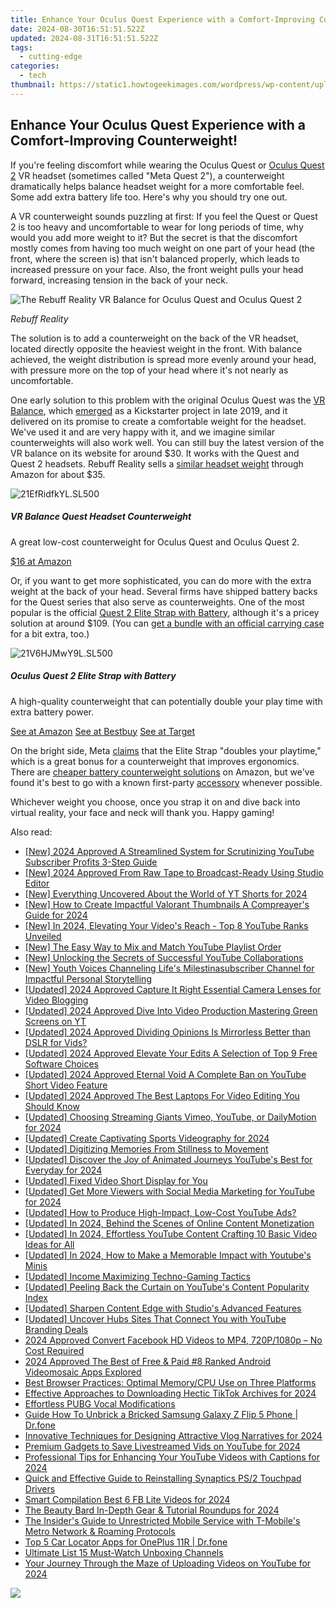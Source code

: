 ```yaml
---
title: Enhance Your Oculus Quest Experience with a Comfort-Improving Counterweight!
date: 2024-08-30T16:51:51.522Z
updated: 2024-08-31T16:51:51.522Z
tags:
  - cutting-edge
categories:
  - tech
thumbnail: https://static1.howtogeekimages.com/wordpress/wp-content/uploads/2022/04/quest_counterweight_hero2.jpg
---
```


## Enhance Your Oculus Quest Experience with a Comfort-Improving Counterweight!

If you're feeling discomfort while wearing the Oculus Quest or [Oculus Quest 2](https://youtube-sure.techidaily.com/024-approved-how-much-cash-can-you-score-for-watching-a-million-videos/) VR headset (sometimes called "Meta Quest 2"), a counterweight dramatically helps balance headset weight for a more comfortable feel. Some add extra battery life too. Here's why you should try one out.

 A VR counterweight sounds puzzling at first: If you feel the Quest or Quest 2 is too heavy and uncomfortable to wear for long periods of time, why would you add more weight to it? But the secret is that the discomfort mostly comes from having too much weight on one part of your head (the front, where the screen is) that isn't balanced properly, which leads to increased pressure on your face. Also, the front weight pulls your head forward, increasing tension in the back of your neck.

![The Rebuff Reality VR Balance for Oculus Quest and Oculus Quest 2](https://static1.howtogeekimages.com/wordpress/wp-content/uploads/2022/04/vr_counterweight_3.jpg) 

_Rebuff Reality_

 The solution is to add a counterweight on the back of the VR headset, located directly opposite the heaviest weight in the front. With balance achieved, the weight distribution is spread more evenly around your head, with pressure more on the top of your head where it's not nearly as uncomfortable.

 One early solution to this problem with the original Oculus Quest was the [VR Balance](https://vrbalance.net/), which [emerged](https://vrscout.com/news/oculus-quest-comfort-counterweight-vr-balance/) as a Kickstarter project in late 2019, and it delivered on its promise to create a comfortable weight for the headset. We've used it and are very happy with it, and we imagine similar counterweights will also work well. You can still buy the latest version of the VR balance on its website for around $30\. It works with the Quest and Quest 2 headsets. Rebuff Reality sells a [similar headset weight](https://www.amazon.com/dp/B09VBS9DNZ/?tag=htg-v2-6qg5sb7-20&ascsubtag=UUhtgUeUpU206266&asc%5Frefurl=https%3A%2F%2Fwww.howtogeek.com%2F797769%2Fgot-an-oculus-quest-add-a-counterweight-for-comfort%2F&asc%5Fcampaign=Short-Term) through Amazon for about $35.

![21EfRidfkYL._SL500_](https://static1.howtogeekimages.com/wordpress/wp-content/uploads/2023/06/21efridfkyl-_sl500_.jpg) 

#####  VR Balance Quest Headset Counterweight

A great low-cost counterweight for Oculus Quest and Oculus Quest 2.

[$16 at Amazon](https://www.amazon.com/Balance-Head-Oculus-Quest-Replacement-Accessories-2/dp/B09VBS9DNZ) 

 Or, if you want to get more sophisticated, you can do more with the extra weight at the back of your head. Several firms have shipped battery backs for the Quest series that also serve as counterweights. One of the most popular is the official [Quest 2 Elite Strap with Battery](https://www.amazon.com/dp/B09CZ4QV5S/?tag=htg-v2-6qg5sb7-20&ascsubtag=UUhtgUeUpU206266&asc%5Frefurl=https%3A%2F%2Fwww.howtogeek.com%2F797769%2Fgot-an-oculus-quest-add-a-counterweight-for-comfort%2F&asc%5Fcampaign=Short-Term), although it's a pricey solution at around $109\. (You can [get a bundle with an official carrying case](https://www.amazon.com/Oculus-Battery-Carrying-Enhanced-Comfort-Playtime/dp/B08F5T3F9Y/?tag=htg-v2-6qg5sb7-20&ascsubtag=UUhtgUeUpU206266&asc%5Frefurl=https%3A%2F%2Fwww.howtogeek.com%2F797769%2Fgot-an-oculus-quest-add-a-counterweight-for-comfort%2F&asc%5Fcampaign=Short-Term) for a bit extra, too.)

![21V6HJMwY9L._SL500_](https://static1.howtogeekimages.com/wordpress/wp-content/uploads/2023/06/21v6hjmwy9l-_sl500_.jpg) 

#####  Oculus Quest 2 Elite Strap with Battery

A high-quality counterweight that can potentially double your play time with extra battery power.

[See at Amazon](https://www.amazon.com/dp/B09CZ4QV5S/) [See at Bestbuy](https://shop-links.co/link/?exclusive=1&publisher_slug=itechdaily19598&url=https%3A%2F%2Fwww.bestbuy.com%2Fsite%2Fmeta__quest_2_elite_%2F6483553.p%3FskuId%3D6483553%2522target%253D%2522_blank) [See at Target](https://shop-links.co/link/?exclusive=1&publisher_slug=itechdaily19598&url=https%3A%2F%2Fdisneyplus.bn5x.net%2Fc%2F156932%2F564546%2F9358%3FsubId1%3DUUhtgUeUpU206266%26subId2%3Dehtg%26u%3Dhttps%253A%252F%252Fwww.target.com%252Fp%252Fquest%255F2%255Felite%255Fstrap%255F%252F-%252FA-83984388%2522target%253D%2522%255Fblank) 

 On the bright side, Meta [claims](https://www.oculus.com/accessories/quest-2-elite-strap-battery/) that the Elite Strap "doubles your playtime," which is a great bonus for a counterweight that improves ergonomics. There are [cheaper battery counterweight solutions](https://www.amazon.com/dp/B09L5VQH68/?tag=htg-v2-6qg5sb7-20&ascsubtag=UUhtgUeUpU206266&asc%5Frefurl=https%3A%2F%2Fwww.howtogeek.com%2F797769%2Fgot-an-oculus-quest-add-a-counterweight-for-comfort%2F&asc%5Fcampaign=Short-Term) on Amazon, but we've found it's best to go with a known first-party [accessory](https://extra-guidance.techidaily.com/revolutionize-your-designs-incorporating-3d-text-psx-for-2024/) whenever possible.

 Whichever weight you choose, once you strap it on and dive back into virtual reality, your face and neck will thank you. Happy gaming!

<ins class="adsbygoogle"
     style="display:block"
     data-ad-format="autorelaxed"
     data-ad-client="ca-pub-7571918770474297"
     data-ad-slot="1223367746"></ins>



<ins class="adsbygoogle"
     style="display:block"
     data-ad-client="ca-pub-7571918770474297"
     data-ad-slot="8358498916"
     data-ad-format="auto"
     data-full-width-responsive="true"></ins>

<span class="atpl-alsoreadstyle">Also read:</span>
<div><ul>
<li><a href="https://eaxpv-info.techidaily.com/new-2024-approved-a-streamlined-system-for-scrutinizing-youtube-subscriber-profits-3-step-guide/"><u>[New] 2024 Approved  A Streamlined System for Scrutinizing YouTube Subscriber Profits  3-Step Guide</u></a></li>
<li><a href="https://eaxpv-info.techidaily.com/new-2024-approved-from-raw-tape-to-broadcast-ready-using-studio-editor/"><u>[New] 2024 Approved  From Raw Tape to Broadcast-Ready  Using Studio Editor</u></a></li>
<li><a href="https://eaxpv-info.techidaily.com/new-everything-uncovered-about-the-world-of-yt-shorts-for-2024/"><u>[New] Everything Uncovered About the World of YT Shorts for 2024</u></a></li>
<li><a href="https://eaxpv-info.techidaily.com/new-how-to-create-impactful-valorant-thumbnails-a-compreayers-guide-for-2024/"><u>[New] How to Create Impactful Valorant Thumbnails  A Compreayer's Guide for 2024</u></a></li>
<li><a href="https://eaxpv-info.techidaily.com/new-in-2024-elevating-your-videos-reach-top-8-youtube-ranks-unveiled/"><u>[New] In 2024, Elevating Your Video's Reach - Top 8 YouTube Ranks Unveiled</u></a></li>
<li><a href="https://eaxpv-info.techidaily.com/new-the-easy-way-to-mix-and-match-youtube-playlist-order/"><u>[New] The Easy Way to Mix and Match YouTube Playlist Order</u></a></li>
<li><a href="https://eaxpv-info.techidaily.com/new-unlocking-the-secrets-of-successful-youtube-collaborations/"><u>[New] Unlocking the Secrets of Successful YouTube Collaborations</u></a></li>
<li><a href="https://eaxpv-info.techidaily.com/new-youth-voices-channeling-lifes-milestinasubscriber-channel-for-impactful-personal-storytelling/"><u>[New] Youth Voices  Channeling Life's Milestinasubscriber Channel for Impactful Personal Storytelling</u></a></li>
<li><a href="https://eaxpv-info.techidaily.com/updated-2024-approved-capture-it-right-essential-camera-lenses-for-video-blogging/"><u>[Updated] 2024 Approved  Capture It Right  Essential Camera Lenses for Video Blogging</u></a></li>
<li><a href="https://eaxpv-info.techidaily.com/updated-2024-approved-dive-into-video-production-mastering-green-screens-on-yt/"><u>[Updated] 2024 Approved  Dive Into Video Production  Mastering Green Screens on YT</u></a></li>
<li><a href="https://eaxpv-info.techidaily.com/updated-2024-approved-dividing-opinions-is-mirrorless-better-than-dslr-for-vids/"><u>[Updated] 2024 Approved  Dividing Opinions  Is Mirrorless Better than DSLR for Vids?</u></a></li>
<li><a href="https://eaxpv-info.techidaily.com/updated-2024-approved-elevate-your-edits-a-selection-of-top-9-free-software-choices/"><u>[Updated] 2024 Approved  Elevate Your Edits  A Selection of Top 9 Free Software Choices</u></a></li>
<li><a href="https://eaxpv-info.techidaily.com/updated-2024-approved-eternal-void-a-complete-ban-on-youtube-short-video-feature/"><u>[Updated] 2024 Approved  Eternal Void  A Complete Ban on YouTube Short Video Feature</u></a></li>
<li><a href="https://eaxpv-info.techidaily.com/updated-2024-approved-the-best-laptops-for-video-editing-you-should-know/"><u>[Updated] 2024 Approved  The Best Laptops For Video Editing You Should Know</u></a></li>
<li><a href="https://facebook-record-videos.techidaily.com/updated-choosing-streaming-giants-vimeo-youtube-or-dailymotion-for-2024/"><u>[Updated] Choosing Streaming Giants  Vimeo, YouTube, or DailyMotion for 2024</u></a></li>
<li><a href="https://eaxpv-info.techidaily.com/updated-create-captivating-sports-videography-for-2024/"><u>[Updated] Create Captivating Sports Videography for 2024</u></a></li>
<li><a href="https://fox-cloud.techidaily.com/updated-digitizing-memories-from-stillness-to-movement/"><u>[Updated] Digitizing Memories  From Stillness to Movement</u></a></li>
<li><a href="https://eaxpv-info.techidaily.com/updated-discover-the-joy-of-animated-journeys-youtubes-best-for-everyday-for-2024/"><u>[Updated] Discover the Joy of Animated Journeys  YouTube's Best for Everyday for 2024</u></a></li>
<li><a href="https://eaxpv-info.techidaily.com/updated-fixed-video-short-display-for-you/"><u>[Updated] Fixed Video Short Display for You</u></a></li>
<li><a href="https://eaxpv-info.techidaily.com/updated-get-more-viewers-with-social-media-marketing-for-youtube-for-2024/"><u>[Updated] Get More Viewers with Social Media Marketing for YouTube for 2024</u></a></li>
<li><a href="https://eaxpv-info.techidaily.com/updated-how-to-produce-high-impact-low-cost-youtube-ads/"><u>[Updated] How to Produce High-Impact, Low-Cost YouTube Ads?</u></a></li>
<li><a href="https://eaxpv-info.techidaily.com/updated-in-2024-behind-the-scenes-of-online-content-monetization/"><u>[Updated] In 2024, Behind the Scenes of Online Content Monetization</u></a></li>
<li><a href="https://eaxpv-info.techidaily.com/updated-in-2024-effortless-youtube-content-crafting-10-basic-video-ideas-for-all/"><u>[Updated] In 2024, Effortless YouTube Content  Crafting 10 Basic Video Ideas for All</u></a></li>
<li><a href="https://eaxpv-info.techidaily.com/updated-in-2024-how-to-make-a-memorable-impact-with-youtubes-minis/"><u>[Updated] In 2024, How to Make a Memorable Impact with Youtube's Minis</u></a></li>
<li><a href="https://eaxpv-info.techidaily.com/updated-income-maximizing-techno-gaming-tactics/"><u>[Updated] Income Maximizing Techno-Gaming Tactics</u></a></li>
<li><a href="https://eaxpv-info.techidaily.com/updated-peeling-back-the-curtain-on-youtubes-content-popularity-index/"><u>[Updated] Peeling Back the Curtain on YouTube's Content Popularity Index</u></a></li>
<li><a href="https://eaxpv-info.techidaily.com/updated-sharpen-content-edge-with-studios-advanced-features/"><u>[Updated] Sharpen Content Edge with Studio's Advanced Features</u></a></li>
<li><a href="https://eaxpv-info.techidaily.com/updated-uncover-hubs-sites-that-connect-you-with-youtube-branding-deals/"><u>[Updated] Uncover Hubs  Sites That Connect You with YouTube Branding Deals</u></a></li>
<li><a href="https://facebook-clips.techidaily.com/2024-approved-convert-facebook-hd-videos-to-mp4-720p1080p-no-cost-required/"><u>2024 Approved  Convert Facebook HD Videos to MP4, 720P/1080p – No Cost Required</u></a></li>
<li><a href="https://some-approaches.techidaily.com/2024-approved-the-best-of-free-and-paid-8-ranked-android-videomosaic-apps-explored/"><u>2024 Approved  The Best of Free & Paid  #8 Ranked Android Videomosaic Apps Explored</u></a></li>
<li><a href="https://win11-tips.techidaily.com/best-browser-practices-optimal-memorycpu-use-on-three-platforms/"><u>Best Browser Practices: Optimal Memory/CPU Use on Three Platforms</u></a></li>
<li><a href="https://vp-tips.techidaily.com/effective-approaches-to-downloading-hectic-tiktok-archives-for-2024/"><u>Effective Approaches to Downloading Hectic TikTok Archives for 2024</u></a></li>
<li><a href="https://extra-hints.techidaily.com/effortless-pubg-vocal-modifications/"><u>Effortless PUBG Vocal Modifications</u></a></li>
<li><a href="https://change-location.techidaily.com/guide-how-to-unbrick-a-bricked-samsung-galaxy-z-flip-5-phone-drfone-by-drfone-fix-android-problems-fix-android-problems/"><u>Guide How To Unbrick a Bricked Samsung Galaxy Z Flip 5 Phone | Dr.fone</u></a></li>
<li><a href="https://fox-access.techidaily.com/innovative-techniques-for-designing-attractive-vlog-narratives-for-2024/"><u>Innovative Techniques for Designing Attractive Vlog Narratives for 2024</u></a></li>
<li><a href="https://eaxpv-info.techidaily.com/premium-gadgets-to-save-livestreamed-vids-on-youtube-for-2024/"><u>Premium Gadgets to Save Livestreamed Vids on YouTube for 2024</u></a></li>
<li><a href="https://facebook-video-footage.techidaily.com/professional-tips-for-enhancing-your-youtube-videos-with-captions-for-2024/"><u>Professional Tips for Enhancing Your YouTube Videos with Captions for 2024</u></a></li>
<li><a href="https://hardware-updates.techidaily.com/quick-and-effective-guide-to-reinstalling-synaptics-ps2-touchpad-drivers/"><u>Quick and Effective Guide to Reinstalling Synaptics PS/2 Touchpad Drivers</u></a></li>
<li><a href="https://facebook-clips.techidaily.com/smart-compilation-best-6-fb-lite-videos-for-2024/"><u>Smart Compilation  Best 6 FB Lite Videos for 2024</u></a></li>
<li><a href="https://eaxpv-info.techidaily.com/the-beauty-bard-in-depth-gear-and-tutorial-roundups-for-2024/"><u>The Beauty Bard  In-Depth Gear & Tutorial Roundups for 2024</u></a></li>
<li><a href="https://tech-renaissance.techidaily.com/the-insiders-guide-to-unrestricted-mobile-service-with-t-mobiles-metro-network-and-roaming-protocols/"><u>The Insider's Guide to Unrestricted Mobile Service with T-Mobile's Metro Network & Roaming Protocols</u></a></li>
<li><a href="https://android-location-track.techidaily.com/top-5-car-locator-apps-for-oneplus-11r-drfone-by-drfone-virtual-android/"><u>Top 5 Car Locator Apps for OnePlus 11R | Dr.fone</u></a></li>
<li><a href="https://extra-resources.techidaily.com/ultimate-list-15-must-watch-unboxing-channels/"><u>Ultimate List  15 Must-Watch Unboxing Channels</u></a></li>
<li><a href="https://eaxpv-info.techidaily.com/your-journey-through-the-maze-of-uploading-videos-on-youtube-for-2024/"><u>Your Journey Through the Maze of Uploading Videos on YouTube for 2024</u></a></li>
</ul></div>

<!-- affiliate ads begin -->
<a href="https://store.revouninstaller.com/order/checkout.php?PRODS=27889512&QTY=1&AFFILIATE=108875&CART=1"><img src="https://secure.avangate.com/images/merchant/4282ec8de8c9be897e7aff4aa231b1a4/728__90.jpg" border="0"></a>
<!-- affiliate ads end -->